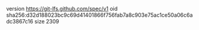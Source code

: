 version https://git-lfs.github.com/spec/v1
oid sha256:d32d188023bc9c69d41401866f756fab7a8c903e75ac1ce50a06c6adc3867c16
size 2309
